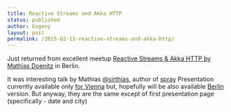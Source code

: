 ```yaml
---
title: Reactive Streams and Akka HTTP
status: published
author: Evgeny
layout: post
permalink: /2015-02-13-reactive-streams-and-akka-http/
---
```


Just returned from excellent meetup [Reactive Streams & Akka HTTP by Mathias Doenitz](http://www.meetup.com/Scala-Berlin-Brandenburg/events/219753897/) in
Berlin.

It was interesting talk by Mathias [@sirthias](https://twitter.com/sirthias), author of [spray](http://spray.io/)
Presentation currently available only [for Vienna](http://spray.io/vienna/) but, hopefully will be also available [Berlin](http://spray.io/berlin/)
version. But anyway, they are the same except of first presentation page (specifically - date and city)
